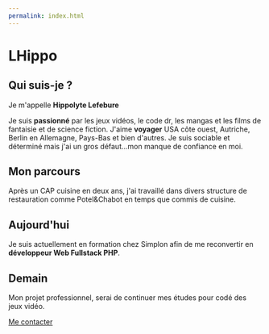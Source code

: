 ```yaml
---
permalink: index.html
---
```

# LHippo

## Qui suis-je ?

Je m'appelle **Hippolyte Lefebure**

Je suis **passionné** par les jeux vidéos, le code dr, les mangas et les films de fantaisie  et de science fiction.
J'aime **voyager** USA côte ouest, Autriche, Berlin en Allemagne, Pays-Bas et bien d'autres.
Je suis sociable et déterminé mais j'ai un gros défaut...mon manque de confiance en moi.

## Mon parcours
Après un CAP cuisine en deux ans, j'ai travaillé dans divers structure de restauration comme Potel&Chabot en temps que commis de cuisine.

## Aujourd'hui
Je suis actuellement en formation chez Simplon afin de me reconvertir en **développeur Web Fullstack PHP**.

## Demain
Mon projet professionnel, serai de continuer mes études pour codé des jeux vidéo.

[Me contacter](contact.html)

